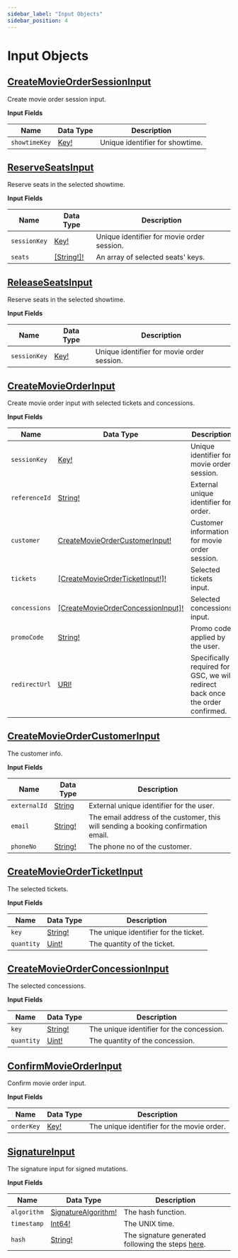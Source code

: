 ```yaml
---
sidebar_label: "Input Objects"
sidebar_position: 4
---
```


# Input Objects

## [CreateMovieOrderSessionInput](/docs/graphql/input_objects#createmovieordersessioninput)

Create movie order session input.

**Input Fields**

| Name          | Data Type                         | Description                     |
| ------------- | --------------------------------- | ------------------------------- |
| `showtimeKey` | [Key!](/docs/graphql/scalars#key) | Unique identifier for showtime. |

## [ReserveSeatsInput](/docs/graphql/input_objects#reserveseatsinput)

Reserve seats in the selected showtime.

**Input Fields**

| Name         | Data Type                                  | Description                                |
| ------------ | ------------------------------------------ | ------------------------------------------ |
| `sessionKey` | [Key!](/docs/graphql/scalars#key)          | Unique identifier for movie order session. |
| `seats`      | [[String!]!](/docs/graphql/scalars#string) | An array of selected seats' keys.          |

## [ReleaseSeatsInput](/docs/graphql/input_objects#releaseseatsinput)

Reserve seats in the selected showtime.

**Input Fields**

| Name         | Data Type                         | Description                                |
| ------------ | --------------------------------- | ------------------------------------------ |
| `sessionKey` | [Key!](/docs/graphql/scalars#key) | Unique identifier for movie order session. |

## [CreateMovieOrderInput](/docs/graphql/input_objects#createmovieorderinput)

Create movie order input with selected tickets and concessions.

**Input Fields**

| Name          | Data Type                                                                                         | Description                                                                    |
| ------------- | ------------------------------------------------------------------------------------------------- | ------------------------------------------------------------------------------ |
| `sessionKey`  | [Key!](/docs/graphql/scalars#key)                                                                 | Unique identifier for movie order session.                                     |
| `referenceId` | [String!](/docs/graphql/scalars#string)                                                           | External unique identifier for order.                                          |
| `customer`    | [CreateMovieOrderCustomerInput!](/docs/graphql/input_objects#createmovieordercustomerinput)       | Customer information for movie order session.                                  |
| `tickets`     | [[CreateMovieOrderTicketInput!]!](/docs/graphql/input_objects#createmovieorderticketinput)        | Selected tickets input.                                                        |
| `concessions` | [[CreateMovieOrderConcessionInput]!](/docs/graphql/input_objects#createmovieorderconcessioninput) | Selected concessions input.                                                    |
| `promoCode`   | [String!](/docs/graphql/scalars#key)                                                              | Promo code applied by the user.                                                |
| `redirectUrl` | [URI!](/docs/graphql/scalars#uri)                                                                 | Specifically required for GSC, we will redirect back once the order confirmed. |

## [CreateMovieOrderCustomerInput](/docs/graphql/input_objects#movieordercustomerinput)

The customer info.

**Input Fields**

| Name         | Data Type                               | Description                                                                        |
| ------------ | --------------------------------------- | ---------------------------------------------------------------------------------- |
| `externalId` | [String](/docs/graphql/scalars#string)  | External unique identifier for the user.                                           |
| `email`      | [String!](/docs/graphql/scalars#string) | The email address of the customer, this will sending a booking confirmation email. |
| `phoneNo`    | [String!](/docs/graphql/scalars#string) | The phone no of the customer.                                                      |

## [CreateMovieOrderTicketInput](/docs/graphql/input_objects#createmovieorderticketinput)

The selected tickets.

**Input Fields**

| Name       | Data Type                               | Description                           |
| ---------- | --------------------------------------- | ------------------------------------- |
| `key`      | [String!](/docs/graphql/scalars#string) | The unique identifier for the ticket. |
| `quantity` | [Uint!](/docs/graphql/scalars#uint)     | The quantity of the ticket.           |

## [CreateMovieOrderConcessionInput](/docs/graphql/input_objects#createmovieorderconcessioninput)

The selected concessions.

**Input Fields**

| Name       | Data Type                               | Description                               |
| ---------- | --------------------------------------- | ----------------------------------------- |
| `key`      | [String!](/docs/graphql/scalars#string) | The unique identifier for the concession. |
| `quantity` | [Uint!](/docs/graphql/scalars#uint)     | The quantity of the concession.           |

## [ConfirmMovieOrderInput](/docs/graphql/input_objects#confirmmovieorderinput)

Confirm movie order input.

**Input Fields**

| Name       | Data Type                         | Description                                |
| ---------- | --------------------------------- | ------------------------------------------ |
| `orderKey` | [Key!](/docs/graphql/scalars#key) | The unique identifier for the movie order. |

## [SignatureInput](/docs/graphql/input_objects#signatureinput)

The signature input for signed mutations.

**Input Fields**

| Name        | Data Type                                                     | Description                                                                   |
| ----------- | ------------------------------------------------------------- | ----------------------------------------------------------------------------- |
| `algorithm` | [SignatureAlgorithm!](/docs/graphql/enums#signaturealgorithm) | The hash function.                                                            |
| `timestamp` | [Int64!](/docs/graphql/scalars#int64)                         | The UNIX time.                                                                |
| `hash`      | [String!](/docs/graphql/scalars#string)                       | The signature generated following the steps [here](/docs/security/signature). |
